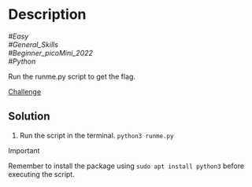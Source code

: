# Description

_#Easy_<br>
_#General_Skills_<br>
_#Beginner_picoMini_2022_<br>
_#Python_<br>

Run the runme.py script to get the flag.

[Challenge](../runme.py/runme.py.py)

## Solution

1. Run the script in the terminal.
   `python3 runme.py`

> [!IMPORTANT]
> Remember to install the package using `sudo apt install python3` before executing the script.
